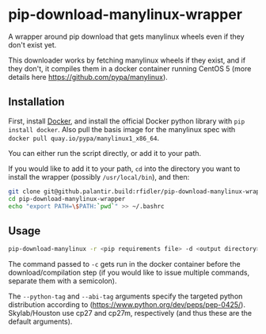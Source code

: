 # pip-download-manylinux-wrapper
A wrapper around pip download that gets manylinux wheels even if they don't exist yet.

This downloader works by fetching manylinux wheels if they exist, and if they don't, it compiles them in a docker container running CentOS 5 (more details here https://github.com/pypa/manylinux).

Installation
------------
First, install [Docker](https://docs.docker.com/docker-for-mac/install/), and install the official Docker python library with `pip install docker`.  Also pull the basis image for the manylinux spec with `docker pull quay.io/pypa/manylinux1_x86_64`.

You can either run the script directly, or add it to your path.

If you would like to add it to your path, `cd` into the directory you want to install the wrapper (possibly `/usr/local/bin`), and then:
```bash
git clone git@github.palantir.build:rfidler/pip-download-manylinux-wrapper.git
cd pip-download-manylinux-wrapper
echo "export PATH=\$PATH:`pwd`" >> ~/.bashrc
```

Usage
-----
```bash
pip-download-manylinux -r <pip requirements file> -d <output directory> -c <command> --python-tag <tag> --abi-tag <tag>
```

The command passed to `-c` gets run in the docker container before the download/compilation step (if you would like to issue multiple commands, separate them with a semicolon).

The `--python-tag` and `--abi-tag` arguments specify the targeted python distribution according to (https://www.python.org/dev/peps/pep-0425/).  Skylab/Houston use cp27 and cp27m, respectively (and thus these are the default arguments).
